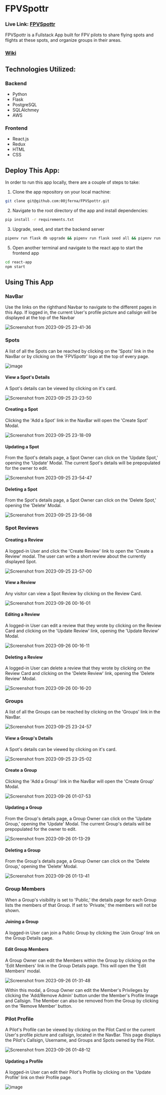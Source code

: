 # FPVSpottr
### Live Link: [FPVSpottr](https://fpv-spottr.onrender.com/)

FPVSpottr is a Fullstack App built for FPV pilots to share flying spots and flights at these spots, and organize groups in their areas.

### [Wiki](../../wiki/)


## Technologies Utilized:
### Backend
- Python
- Flask
- PostgreSQL
- SQLAlchmey
- AWS

### Frontend
- React.js
- Redux
- HTML
- CSS
  

## Deploy This App:
   In order to run this app locally, there are a couple of steps to take:
   
   1. Clone the app repository on your local machine:
   ```bash
   git clone git@github.com:00jferna/FPVSpottr.git
   ```
   2. Navigate to the root directory of the app and install dependencies:
   ```bash
   pip install -r requirements.txt
   ```
   3. Upgrade, seed, and start the backend server
   ```bash
   pipenv run flask db upgrade && pipenv run flask seed all && pipenv run flask run
   ```
   5. Open another terminal and navigate to the react app to start the frontend app
   ```bash
   cd react-app
   npm start
   ```

## Using This App

### NavBar
Use the links on the righthand Navbar to navigate to the different pages in this App. If logged in, the current User's profile picture and callsign will be displayed at the top of the Navbar

![Screenshot from 2023-09-25 23-41-36](https://github.com/00jferna/FPVSpottr/assets/96546829/447dd5af-dc85-4ca8-a697-54757a5b68c0)

### Spots
A list of all the Spots can be reached by clicking on the 'Spots' link in the NavBar or by clicking on the 'FPVSpottr' logo at the top of every page.

![image](https://github.com/00jferna/FPVSpottr/assets/96546829/1936040b-d162-4819-9c1c-6f3374cb03ba)

#### View a Spot's Details
A Spot's details can be viewed by clicking on it's card.

![Screenshot from 2023-09-25 23-23-50](https://github.com/00jferna/FPVSpottr/assets/96546829/805bc12b-88e1-4954-8683-91e85dc3bb7f)


#### Creating a Spot
Clicking the 'Add a Spot' link in the NavBar will open the 'Create Spot' Modal.

![Screenshot from 2023-09-25 23-18-09](https://github.com/00jferna/FPVSpottr/assets/96546829/5c5d7e1a-9866-4b06-b612-16187cabe55f)

#### Updating a Spot
From the Spot's details page, a Spot Owner can click on the 'Update Spot,' opening the 'Update' Modal. The current Spot's details will be prepopulated for the owner to edit.

![Screenshot from 2023-09-25 23-54-47](https://github.com/00jferna/FPVSpottr/assets/96546829/1dce6886-b9d9-45ff-96b6-30782d08bb80)

#### Deleting a Spot
From the Spot's details page, a Spot Owner can click on the 'Delete Spot,' opening the 'Delete' Modal.

![Screenshot from 2023-09-25 23-56-08](https://github.com/00jferna/FPVSpottr/assets/96546829/55c8950b-9b6b-462c-809d-9439019c8751)

### Spot Reviews

#### Creating a Review
A logged-in User and click the 'Create Review' link to open the 'Create a Review' modal. The user can write a short review about the currently displayed Spot.

![Screenshot from 2023-09-25 23-57-00](https://github.com/00jferna/FPVSpottr/assets/96546829/ea5032f6-2a79-48c9-a103-8b17e263dba1)

#### View a Review
Any visitor can view a Spot Review by clicking on the Review Card.

![Screenshot from 2023-09-26 00-16-01](https://github.com/00jferna/FPVSpottr/assets/96546829/d3da650c-27d6-440f-a42b-72fa14a36b54)

#### Editing a Review
A logged-in User can edit a review that they wrote by clicking on the Review Card and clicking on the 'Update Review' link, opening the 'Update Review' Modal.

![Screenshot from 2023-09-26 00-16-11](https://github.com/00jferna/FPVSpottr/assets/96546829/9a6c22f2-3554-4f55-9aa1-e21ed436c323)

#### Deleting a Review
A logged-in User can delete a review that they wrote by clicking on the Review Card and clicking on the 'Delete Review' link, opening the 'Delete Review' Modal.

![Screenshot from 2023-09-26 00-16-20](https://github.com/00jferna/FPVSpottr/assets/96546829/bd00b442-f72a-4257-8c60-c9097b8bc582)

### Groups
A list of all the Groups can be reached by clicking on the 'Groups' link in the NavBar.

![Screenshot from 2023-09-25 23-24-57](https://github.com/00jferna/FPVSpottr/assets/96546829/203805be-2dee-402e-8266-49470ea2b457)

#### View a Group's Details
A Spot's details can be viewed by clicking on it's card.

![Screenshot from 2023-09-25 23-25-02](https://github.com/00jferna/FPVSpottr/assets/96546829/a4bd9945-e29a-42f0-91fe-81e20e6deebf)

#### Create a Group
Clicking the 'Add a Group' link in the NavBar will open the 'Create Group' Modal.

![Screenshot from 2023-09-26 01-07-53](https://github.com/00jferna/FPVSpottr/assets/96546829/c1ad85e7-333f-4b5f-abdb-38e6aca04c39)

#### Updating a Group
From the Group's details page, a Group Owner can click on the 'Update Group,' opening the 'Update' Modal. The current Group's details will be prepopulated for the owner to edit.

![Screenshot from 2023-09-26 01-13-29](https://github.com/00jferna/FPVSpottr/assets/96546829/3f3b8fc6-2786-44d5-a685-3c383594292c)

#### Deleting a Group
From the Group's details page, a Group Owner can click on the 'Delete Group,' opening the 'Delete' Modal.

![Screenshot from 2023-09-26 01-13-41](https://github.com/00jferna/FPVSpottr/assets/96546829/fde6223d-0631-4933-a133-ea0b2b4ee631)

### Group Members
When a Group's visibility is set to 'Public,' the details page for each Group lists the members of that Group. If set to 'Private,' the members will not be shown.

#### Joining a Group
A logged-in User can join a Public Group by clicking the 'Join Group' link on the Group Details page.

#### Edit Group Members
A Group Owner can edit the Members within the Group by clicking on the 'Edit Members' link in the Group Details page. This will open the 'Edit Members' modal. 

![Screenshot from 2023-09-26 01-31-48](https://github.com/00jferna/FPVSpottr/assets/96546829/405ac7db-4cd8-4ca4-a82e-c676ec3447c7)

Within this modal, a Group Owner can edit the Member's Privileges by clicking the 'Add/Remove Admin' button under the Member's Profile Image and Callsign. The Member can also be removed from the Group by clicking on the 'Remove Member' button.

### Pilot Profile
A Pilot's Profile can be viewed by clicking on the Pilot Card or the current User's profile picture and callsign, located in the NavBar. This page displays the Pilot's Callsign, Username, and Groups and Spots owned by the Pilot.

![Screenshot from 2023-09-26 01-48-12](https://github.com/00jferna/FPVSpottr/assets/96546829/0e4bcbc2-5ac1-4f3b-b76c-42f64e495ae3)

#### Updating a Profile
A logged-in User can edit their Pilot's Profile by clicking on the 'Update Profile' link on their Profile page.

![image](https://github.com/00jferna/FPVSpottr/assets/96546829/c4957bae-df30-4ec6-be3d-e209711a5a26)
